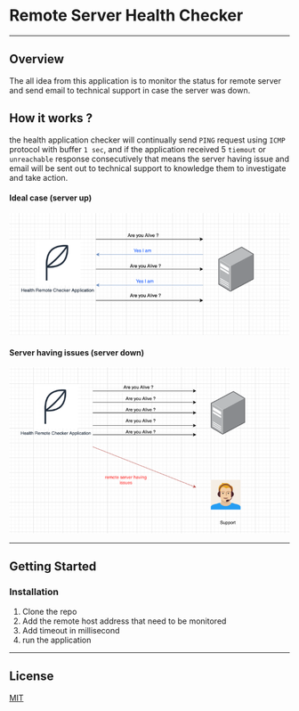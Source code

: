 # Remote Server Health Checker
----

## Overview
The all idea from this application is to monitor the status for remote server and send email to technical support in case the server was down. 

## How it works ?
the health application checker will continually send `PING` request using `ICMP` protocol with buffer `1 sec`, and if the application received 5 `tiemout` or `unreachable` response consecutively that means the server having issue and email will be 
sent out to technical support to knowledge them to investigate and take action.

#### Ideal case (server up)
![img.png](src/main/resources/static/img.png)

#### Server having issues (server down)
![img_1.png](src/main/resources/static/img_1.png)


---- 
## Getting Started

### Installation
1. Clone the repo
2. Add the remote host address that need to be monitored 
3. Add timeout in millisecond
4. run the application

----

## License
[MIT](https://choosealicense.com/licenses/mit/)